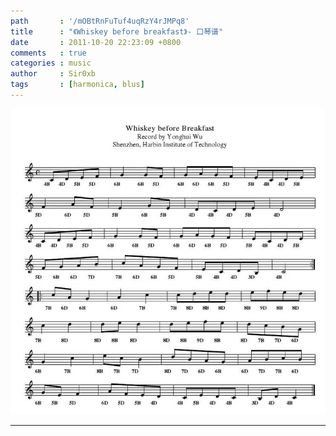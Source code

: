 ```yaml
---
path       : '/mOBtRnFuTuf4uqRzY4rJMPq8'
title      : "《Whiskey before breakfast》- 口琴谱"
date       : 2011-10-20 22:23:09 +0800
comments   : true
categories : music
author     : Sir0xb
tags       : [harmonica, blus]
---
```


<img src="/images/2011/2011-10-20-222309.jpg" alt="Whiskey before breakfast" />

***
